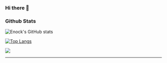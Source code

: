 ### Hi there 👋
### Github Stats
![Enock's GitHub stats](https://github-readme-stats.vercel.app/api?username=enockabere&show_icons=true&theme=radical)

[![Top Langs](https://github-readme-stats.vercel.app/api/top-langs/?username=enockabere&layout=compact)](https://github.com/enockabere/github-readme-stats)


<a href="https://github.com/enockabere/github-readme-stats">
  <img align="center" src="https://github-readme-stats.vercel.app/api/top-langs/?username=enockabere&layout=compact" />
</a>

****
<!--
**enockabere/enockabere** is a ✨ _special_ ✨ repository because its `README.md` (this file) appears on your GitHub profile.

Here are some ideas to get you started:

- 🔭 I’m currently working on ...
- 🌱 I’m currently learning ...
- 👯 I’m looking to collaborate on ...
- 🤔 I’m looking for help with ...
- 💬 Ask me about ...
- 📫 How to reach me: ...
- 😄 Pronouns: ...
- ⚡ Fun fact: ...
-->
